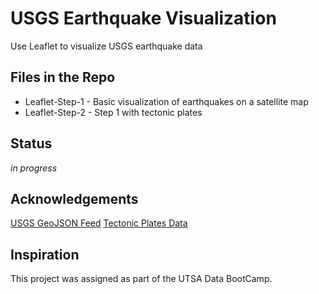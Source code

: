# USGS Earthquake Visualization
Use Leaflet to visualize USGS earthquake data

## Files in the Repo

- Leaflet-Step-1 - Basic visualization of earthquakes on a satellite map
- Leaflet-Step-2 - Step 1 with tectonic plates

## Status
_in progress_

## Acknowledgements
[USGS GeoJSON Feed](http://earthquake.usgs.gov/earthquakes/feed/v1.0/geojson.php)
[Tectonic Plates Data](https://github.com/fraxen/tectonicplates)

## Inspiration
This project was assigned as part of the UTSA Data BootCamp.
